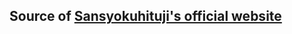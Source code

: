 ## Source of [Sansyokuhituji's official website][1]

 [1]: https://www.sansyokuhituji.com
 [2]: #
 [3]: #
 [4]: #
 [5]: #
 [6]: #
 [7]: #
 [8]: #
 [9]: #
 [10]: #
